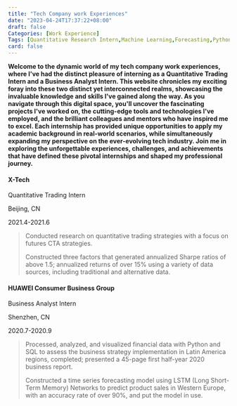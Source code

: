 ```yaml
---
title: "Tech Company work Experiences"
date: "2023-04-24T17:37:22+08:00"
draft: false
Categories: [Work Experience]
Tags: [Quantitative Research Intern,Machine Learning,Forecasting,Python,Algorithm,Investment,Data Analysis]
card: false
---
```


**Welcome to the dynamic world of my tech company work experiences, where I've had the distinct pleasure of interning as a Quantitative Trading Intern and a Business Analyst Intern. This website chronicles my exciting foray into these two distinct yet interconnected realms, showcasing the invaluable knowledge and skills I've gained along the way. As you navigate through this digital space, you'll uncover the fascinating projects I've worked on, the cutting-edge tools and technologies I've employed, and the brilliant colleagues and mentors who have inspired me to excel. Each internship has provided unique opportunities to apply my academic background in real-world scenarios, while simultaneously expanding my perspective on the ever-evolving tech industry. Join me in exploring the unforgettable experiences, challenges, and achievements that have defined these pivotal internships and shaped my professional journey.**

#### X-Tech 
Quantitative Trading Intern 

Beijing, CN

2021.4-2021.6   

> Conducted research on quantitative trading strategies with a focus on futures CTA strategies.
>
> Constructed three factors that generated annualized Sharpe ratios of above 1.5; annualized returns of over 15% using a variety of data sources, including traditional and alternative data.

#### HUAWEI Consumer Business Group
Business Analyst Intern

Shenzhen, CN  

2020.7-2020.9 

> Processed, analyzed, and visualized financial data with Python and SQL to assess the business strategy implementation in Latin America regions, completed; presented a 45-page first half-year 2020 business report.
>
> Constructed a time series forecasting model using LSTM (Long Short-Term Memory) Networks to predict product sales in Western Europe, with an accuracy rate of over 90%, and put the model in use.
